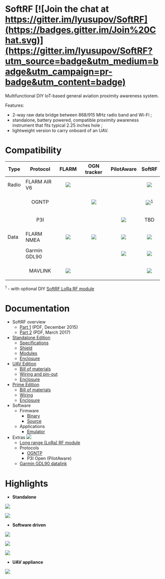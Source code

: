 # SoftRF  [![Join the chat at https://gitter.im/lyusupov/SoftRF](https://badges.gitter.im/Join%20Chat.svg)](https://gitter.im/lyusupov/SoftRF?utm_source=badge&utm_medium=badge&utm_campaign=pr-badge&utm_content=badge)

Multifunctional DIY IoT-based general aviation proximity awareness system.

Features:
* 2-way raw data bridge between 868/915 MHz radio band and Wi-Fi ;
* standalone, battery powered, compatible proximity awareness instrument that fits typical 2.25 inches hole ;
* lightweight version to carry onboard of an UAV.

# Compatibility
Type|Protocol|FLARM|OGN tracker|PilotAware|SoftRF
---|---|---|---|---|---
Radio|FLARM AIR V6|<p align="center">![](https://github.com/lyusupov/SoftRF/raw/master/documents/images/check-mark_32.png)</p>|||<p align="center">![](https://github.com/lyusupov/SoftRF/raw/master/documents/images/check-mark_32.png)</p>
&nbsp;|<p align="center">OGNTP</p>||<p align="center">![](https://github.com/lyusupov/SoftRF/raw/master/documents/images/check-mark_32.png)</p>||<p align="center">![](https://github.com/lyusupov/SoftRF/raw/master/documents/images/check-mark_32.png)<sup>1</sup></p>
&nbsp;|<p align="center">P3I</p>|||<p align="center">![](https://github.com/lyusupov/SoftRF/raw/master/documents/images/check-mark_32.png)</p>|<p align="center"> <!-- ![](https://github.com/lyusupov/SoftRF/raw/master/documents/images/check-mark_32.png)<sup>1</sup> --> TBD</p>
Data|FLARM NMEA|<p align="center">![](https://github.com/lyusupov/SoftRF/raw/master/documents/images/check-mark_32.png)</p>|<p align="center">![](https://github.com/lyusupov/SoftRF/raw/master/documents/images/check-mark_32.png)</p>|<p align="center">![](https://github.com/lyusupov/SoftRF/raw/master/documents/images/check-mark_32.png)</p>|<p align="center">![](https://github.com/lyusupov/SoftRF/raw/master/documents/images/check-mark_32.png)</p>
&nbsp;|Garmin GDL90|||<p align="center">![](https://github.com/lyusupov/SoftRF/raw/master/documents/images/check-mark_32.png)</p>|<p align="center">![](https://github.com/lyusupov/SoftRF/raw/master/documents/images/check-mark_32.png)</p>
&nbsp;|<p align="center">MAVLINK</p>|<p align="center">![](https://github.com/lyusupov/SoftRF/raw/master/documents/images/check-mark_32.png)</p>|||<p align="center">![](https://github.com/lyusupov/SoftRF/raw/master/documents/images/check-mark_32.png)</p>

<sup>1</sup> - with optional DIY [SoftRF LoRa RF module](https://github.com/lyusupov/SoftRF/wiki/SoftRF-LoRa-module)
# Documentation

* SoftRF overview
    * [Part 1](https://github.com/lyusupov/SoftRF/blob/master/documents/SoftRF-release-1.pdf) (PDF, December 2015)
    * [Part 2](https://github.com/lyusupov/SoftRF/raw/master/documents/SoftRF-release-2.pdf) (PDF, March 2017) <!--![](https://github.com/lyusupov/SoftRF/raw/master/documents/images/new-icon.jpg) -->
* [Standalone Edition](https://github.com/lyusupov/SoftRF/wiki/Standalone-Edition)
    * [Specifications](https://github.com/lyusupov/SoftRF/wiki/Standalone-Specifications)
    * [Shield](https://github.com/lyusupov/SoftRF/wiki/Standalone-Shield)
    * [Modules](https://github.com/lyusupov/SoftRF/wiki/Standalone-Modules)
    * [Enclosure](https://github.com/lyusupov/SoftRF/tree/master/case/v4)
* [UAV Edition](https://github.com/lyusupov/SoftRF/wiki/UAV-Edition)
    * [Bill of materials](https://github.com/lyusupov/SoftRF/wiki/UAV-BOM)
    * [Wiring and pin-out](https://github.com/lyusupov/SoftRF/wiki/UAV-Wiring)
    * [Enclosure](https://github.com/lyusupov/SoftRF/tree/master/case/UAV)
* [Prime Edition](https://github.com/lyusupov/SoftRF/wiki/Prime-Edition)
    * [Bill of materials](https://github.com/lyusupov/SoftRF/wiki/Prime-BOM)
    * [Wiring](https://github.com/lyusupov/SoftRF/wiki/Prime-Wiring)
    * [Enclosure](https://github.com/lyusupov/SoftRF/tree/master/case/v1)
* Software
    * Firmware
        * [Binary](https://github.com/lyusupov/SoftRF/tree/master/software/firmware/binaries)
        * [Source](https://github.com/lyusupov/SoftRF/tree/master/software/firmware/source)
    * Applications
        * [Emulator](https://github.com/lyusupov/SoftRF/tree/master/software/app/Emulator)
* Extras ![](https://github.com/lyusupov/SoftRF/raw/master/documents/images/new-icon.jpg)
    * [Long range (LoRa) RF module](https://github.com/lyusupov/SoftRF/wiki/SoftRF-LoRa-module)
    * Protocols
        * [OGNTP](https://github.com/lyusupov/SoftRF/wiki/OGNTP-compatibility)
        * P3I Open (PilotAware) <!-- [P3I Open (PilotAware)](https://github.com/lyusupov/SoftRF/wiki/PilotAware-compatibility) -->
    * [Garmin GDL90 datalink](https://github.com/lyusupov/SoftRF/wiki/Garmin-GDL90-compatibility)

# Highlights

* **Standalone**

![](https://github.com/lyusupov/SoftRF/blob/master/case/v4/SoftRF-Case-v4-Exterior.jpg)

![](https://github.com/lyusupov/SoftRF/blob/master/documents/images/first-five-units.jpg)

* **Software driven**

![](https://github.com/lyusupov/SoftRF/raw/master/documents/images/softrf-emulation.jpg)

![](https://github.com/lyusupov/SoftRF/raw/master/documents/images/LK8000-emu.jpg)

![](https://github.com/lyusupov/SoftRF/blob/master/case/v1/SoftRF-Case-v1-Exterior.jpg)

* **UAV appliance**

![](https://github.com/lyusupov/SoftRF/blob/master/documents/images/softrrf-case-uav-ext.jpg )
